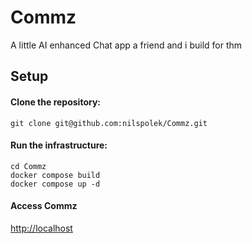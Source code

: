 # Commz
A little AI enhanced Chat app a friend and i build for thm

## Setup
#### Clone the repository:
```
git clone git@github.com:nilspolek/Commz.git
```

#### Run the infrastructure:
```
cd Commz
docker compose build
docker compose up -d
```

#### Access Commz
[http://localhost](http://localhost)
